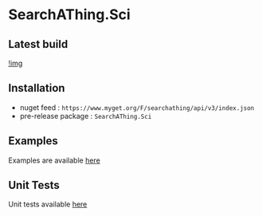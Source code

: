 # SearchAThing.Sci

## Latest build
[!img](https://www.myget.org/BuildSource/Badge/searchathing?identifier=961385ac-4528-445a-9c45-e1abf49fe9c7)

## Installation
- nuget feed : `https://www.myget.org/F/searchathing/api/v3/index.json`
- pre-release package : `SearchAThing.Sci`

## Examples

Examples are available [here](https://github.com/devel0/SearchAThing.Sci.Examples)

## Unit Tests

Unit tests available [here](https://github.com/devel0/SearchAThing.UnitTest)
